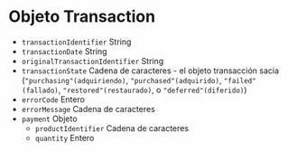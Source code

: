 # Objeto Transaction

* `transactionIdentifier` String
* `transactionDate` String
* `originalTransactionIdentifier` String
* `transactionState` Cadena de caracteres - el objeto transacción sacia (`"purchasing"(adquiriendo)`, `"purchased"(adquirido)`, `"failed"(fallado)`, `"restored"(restaurado)`, o `"deferred"(diferido)`)
* `errorCode` Entero
* `errorMessage` Cadena de caracteres
* `payment` Objeto 
  * `productIdentifier` Cadena de caracteres
  * `quantity` Entero